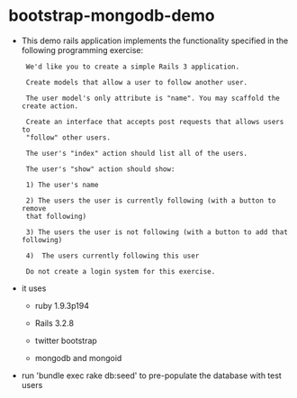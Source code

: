 bootstrap-mongodb-demo
======================
 - This demo rails application implements the functionality specified in the following programming exercise:

        We'd like you to create a simple Rails 3 application.

        Create models that allow a user to follow another user.

        The user model's only attribute is "name". You may scaffold the create action.

        Create an interface that accepts post requests that allows users to
        "follow" other users.

        The user's "index" action should list all of the users.

        The user's "show" action should show:

        1) The user's name

        2) The users the user is currently following (with a button to remove
        that following)

        3) The users the user is not following (with a button to add that following)

        4)  The users currently following this user

        Do not create a login system for this exercise.

 - it uses
    - ruby 1.9.3p194
    - Rails 3.2.8

    - twitter bootstrap
    - mongodb and mongoid

 - run 'bundle exec rake db:seed' to pre-populate the database with test users
